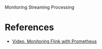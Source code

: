 Monitoring Streaming Processing




# References
- [Video, Monitoring Flink with Prometheus](https://www.youtube.com/watch?v=vesj-ghLimA)